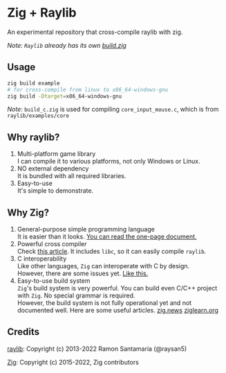 # Zig + Raylib
An experimental repository that cross-compile raylib with zig.

*Note: `Raylib` already has its own [build.zig](https://github.com/raysan5/raylib/blob/master/src/build.zig)*

## Usage
```sh
zig build example
# for cross-compile from linux to x86_64-windows-gnu
zig build -Dtarget=x86_64-windows-gnu
```
*Note*: `build_c.zig` is used for compiling `core_input_mouse.c`, which is from `raylib/examples/core`

## Why raylib?
1. Multi-platform game library \
I can compile it to various platforms, not only Windows or Linux.
2. NO external dependency \
It is bundled with all required libraries.
3. Easy-to-use\
It's simple to demonstrate. 
## Why Zig?
1. General-purpose simple programming language\
It is easier than it looks. [You can read the one-page document.](https://ziglang.org/documentation/master/)
2. Powerful cross compiler\
Check [this article](https://andrewkelley.me/post/zig-cc-powerful-drop-in-replacement-gcc-clang.html). It includes `libc`, so it can easily compile `raylib`.
3. C interoperability\
Like other languages, `Zig` can interoperate with C by design.\
However, there are some issues yet. [Like this.](https://github.com/ziglang/zig/issues/10560)
4. Easy-to-use build system\
`Zig`'s build system is very powerful. You can build even C/C++ project with `Zig`. No special grammar is required.\
However, the build system is not fully operational yet and not documented well. Here are some useful articles. [zig.news](https://zig.news/xq/zig-build-explained-part-1-59lf) [ziglearn.org](https://ziglearn.org/chapter-3/) 
## Credits
[raylib](https://github.com/raysan5/raylib): Copyright (c) 2013-2022 Ramon Santamaria (@raysan5)

[Zig](https://github.com/ziglang/zig): Copyright (c) 2015-2022, Zig contributors